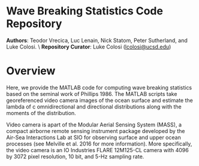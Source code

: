 # Wave Breaking Statistics Code Repository
**Authors**: Teodor Vrecica, Luc Lenain, Nick Statom, Peter Sutherland, and Luke Colosi. \\
**Repository Curator**: Luke Colosi (lcolosi@ucsd.edu) 

# Overview

Here, we provide the MATLAB code for computing wave breaking statistics based on the seminal work of Phillips 1986.
The MATLAB scripts take georeferenced video camera images of the ocean surface and estimate the lambda of c omnidirectional and directional distributions along with the moments of the distribution.

Video camera is apart of the Modular Aerial Sensing System (MASS), a compact airborne remote sensing instrument package developed by the Air-Sea Interactions Lab at SIO for observing surface and upper ocean processes (see Melville et al. 2016 for more information).
More specifically, the video camera is an IO Industries FLARE 12M125-CL camera with 4096 by 3072 pixel resolution, 10 bit, and  5-Hz sampling rate.     
 


